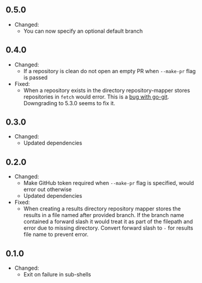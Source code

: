 ## 0.5.0
- Changed:
  - You can now specify an optional default branch

## 0.4.0

- Changed:
    - If a repository is clean do not open an empty PR when `--make-pr` flag is passed
- Fixed:
    - When a repository exists in the directory repository-mapper stores repositories in `fetch` would error. This is
      a [bug with go-git](https://github.com/go-git/go-git/issues/328). Downgrading to 5.3.0 seems to fix it.

## 0.3.0

- Changed:
    - Updated dependencies

## 0.2.0

- Changed:
    - Make GitHub token required when `--make-pr` flag is specified, would error out otherwise
    - Updated dependencies
- Fixed:
    - When creating a results directory repository mapper stores the results in a file named after provided branch. If
      the branch name contained a forward slash it would treat it as part of the filepath and error due to missing
      directory. Convert forward slash to `-` for results file name to prevent error.

## 0.1.0

- Changed:
    - Exit on failure in sub-shells
